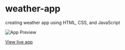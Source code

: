 # weather-app
creating weather app using HTML, CSS, and JavaScript

![App Preview]([http://url/to/img.png](https://raw.githubusercontent.com/karmaforlife/weather-app/main/app.PNG))


[View live app](https://karmaforlife.github.io/weather-app/)

